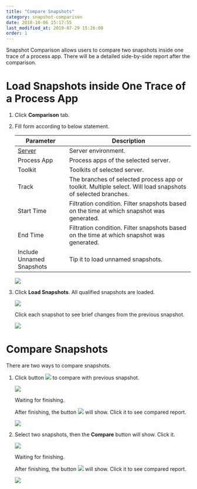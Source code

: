 ```yaml
---
title: "Compare Snapshots"
category: snapshot-comparison
date: 2018-10-06 15:17:55
last_modified_at: 2019-07-29 15:26:00
order: 1
---
```


Snapshot Comparison allows users to compare two snapshots inside one trace of a process app. There will be a detailed side-by-side report after the comparison.

# Load Snapshots inside One Trace of a Process App

1. Click **Comparison** tab.

2. Fill form according to below statement.

	 Parameter             | Description       
	 ----------------------|-------------------
	 [Server][1]           |Server environment.
	 Process App           |Process apps of the selected server.
	 Toolkit               |Toolkits of  selected server.
	 Track                 |The branches of selected process app or toolkit. Multiple select. Will load snapshots of selected branches.
	 Start Time            |Filtration condition. Filter snapshots based on the time at which snapshot was generated.
	 End Time              |Filtration condition. Filter snapshots based on the time at which snapshot was generated.
	 Include Unnamed Snapshots|Tip it to load unnamed snapshots. 
	 
	 ![][snapshot-comparison-form]
	 
3. Click **Load Snapshots**. All qualified snapshots are loaded. 

	![][snapshots]
	
	Click each snapshot to see brief changes from the previous snapshot.
	
	![][brief-changes]
	
	

# Compare Snapshots

There are two ways to compare snapshots.

1. Click button ![][snapshot-comparison-file-button] to compare with previous snapshot.
	
	![][snapshot-comparison-compare-pre]
	
	Waiting for finishing.
	
	After finishing, the button ![][snapshot-comparison-compare-pre-report-icon] will show. Click it to see compared report.

	![][snapshot-comparison-compare-pre-report]

2. Select two snapshots, then the **Compare** button will show. Click it.

	![][snapshot-comparison-compare-button]
	
	Waiting for finishing.
	
	After finishing, the button ![][snapshot-comparison-compare-pre-report-icon] will show. Click it to see compared report.
	
	![][snapshot-comparison-compare-report-button]



[snapshot-comparison-form]: ../images/snapshot-comparison/snapshot-comparison-form.png
[snapshots]: ../images/snapshot-comparison/snapshot-comparison-snapshots.png
[brief-changes]: ../images/snapshot-comparison/snapshot-comparison-brief-changes.png
[snapshot-comparison-compare-pre]: ../images/snapshot-comparison/snapshot-comparison-compare-pre.png
[snapshot-comparison-file-button]: ../images/snapshot-comparison/snapshot-comparison-file-button.png
[snapshot-comparison-compare-pre-report]: ../images/snapshot-comparison/snapshot-comparison-compare-pre-report.png
[snapshot-comparison-compare-pre-report-icon]: ../images/snapshot-comparison/snapshot-comparison-compare-pre-report-icon.png
[snapshot-comparison-compare-button]: ../images/snapshot-comparison/snapshot-comparison-compare-button.png
[snapshot-comparison-compare-report-button]: ../images/snapshot-comparison/snapshot-comparison-compare-report-button.png
[1]: ../administration/administration-bpm-configuration.html
